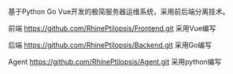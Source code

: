 基于Python Go Vue开发的极简服务器运维系统，采用前后端分离技术。

前端 https://github.com/RhinePtilopsis/Frontend.git 采用Vue编写

后端 https://github.com/RhinePtilopsis/Backend.git 采用Go编写

Agent https://github.com/RhinePtilopsis/Agent.git 采用python编写